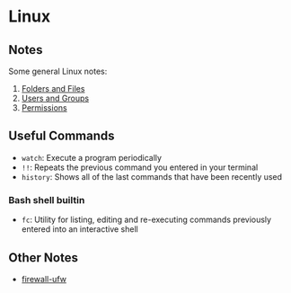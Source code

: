 # Linux

## Notes

Some general Linux notes:

1. [Folders and Files](./00_folders_and_files)
2. [Users and Groups](./01_users_and_groups)
3. [Permissions](./02_permissions)

## Useful Commands

* `watch`: Execute a program periodically
* `!!`: Repeats the previous command you entered in your terminal
* `history`: Shows all of the last commands that have been recently used

### Bash shell builtin

* `fc`: Utility for listing, editing and re-executing commands previously entered into an interactive shell

## Other Notes

* [firewall-ufw](./firewall-ufw)


